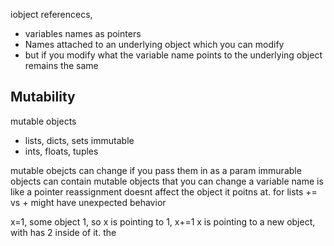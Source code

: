 iobject referencecs, 
- variables names as pointers 
- Names attached to an underlying object which you can modify
- but if you modify what the variable name points to the underlying object remains the same

## Mutability
mutable objects
- lists, dicts, sets
immutable 
- ints, floats, tuples

mutable obejcts can change if you pass them in as a param
immurable objects can contain mutable objects that you can change
a variable name is like a pointer reassignment doesnt affect the object it poitns at. 
for lists += vs + might have unexpected behavior

x=1,
some object 1, so x is pointing to 1, 
x+=1 
x is pointing to a new object, with has 2 inside of it. the 